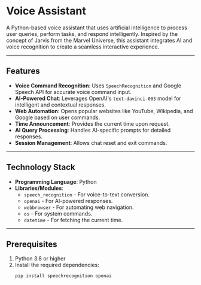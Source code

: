 # Voice Assistant

A Python-based voice assistant that uses artificial intelligence to process user queries, perform tasks, and respond intelligently. Inspired by the concept of Jarvis from the Marvel Universe, this assistant integrates AI and voice recognition to create a seamless interactive experience.

---

## Features
- **Voice Command Recognition**: Uses `SpeechRecognition` and Google Speech API for accurate voice command input.
- **AI-Powered Chat**: Leverages OpenAI's `text-davinci-003` model for intelligent and contextual responses.
- **Web Automation**: Opens popular websites like YouTube, Wikipedia, and Google based on user commands.
- **Time Announcement**: Provides the current time upon request.
- **AI Query Processing**: Handles AI-specific prompts for detailed responses.
- **Session Management**: Allows chat reset and exit commands.

---

## Technology Stack
- **Programming Language**: Python
- **Libraries/Modules**:
  - `speech_recognition` - For voice-to-text conversion.
  - `openai` - For AI-powered responses.
  - `webbrowser` - For automating web navigation.
  - `os` - For system commands.
  - `datetime` - For fetching the current time.

---

## Prerequisites
1. Python 3.8 or higher
2. Install the required dependencies:
   ```bash
   pip install speechrecognition openai
